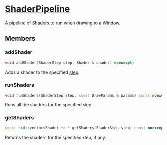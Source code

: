 # [ShaderPipeline](ShaderPipeline.hpp)

A pipeline of [Shaders](Shader.md) to run when drawing to a [Window](../../Window.md).

## Members

### addShader

```cpp
void addShader(ShaderStep step, Shader & shader) noexcept;
```

Adds a shader to the specified [step](ShaderStep.md).

### runShaders

```cpp
void runShaders(ShaderStep step, const DrawParams & params) const noexcept;
```

Runs all the shaders for the specified step.

### getShaders

```cpp
const std::vector<Shader *> * getShaders(ShaderStep step) const noexcept;
```

Returns the shaders for the specified step, if any.